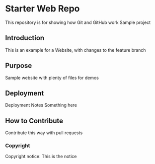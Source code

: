 # Starter Web Repo

This repository is for showing how Git and GitHub work
Sample project

## Introduction

This is an example for a Website, with changes to the feature branch

## Purpose

Sample website with plenty of files for demos

## Deployment

Deployment Notes
Something here

## How to Contribute
Contribute this way with pull requests

### Copyright
Copyright notice: This is the notice